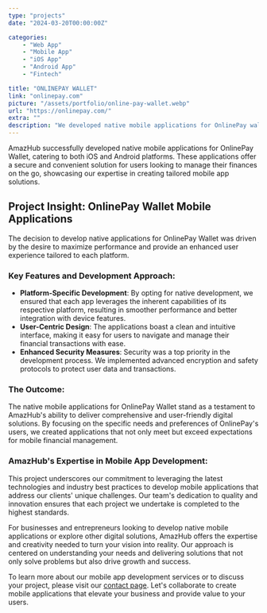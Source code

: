 ```yaml
---
type: "projects"
date: "2024-03-20T00:00:00Z"

categories: 
    - "Web App"
    - "Mobile App"
    - "iOS App"
    - "Android App"
    - "Fintech"

title: "ONLINEPAY WALLET"
link: "onlinepay.com"
picture: "/assets/portfolio/online-pay-wallet.webp"
url: "https://onlinepay.com/"
extra: ""
description: "We developed native mobile applications for OnlinePay wallet on both iOS and Android platforms. The apps provide users with a secure and convenient way to manage their finances on the go."
---
```

AmazHub successfully developed native mobile applications for OnlinePay Wallet, catering to both iOS and Android platforms. These applications offer a secure and convenient solution for users looking to manage their finances on the go, showcasing our expertise in creating tailored mobile app solutions.

## Project Insight: OnlinePay Wallet Mobile Applications
The decision to develop native applications for OnlinePay Wallet was driven by the desire to maximize performance and provide an enhanced user experience tailored to each platform.

### Key Features and Development Approach:
- **Platform-Specific Development**: By opting for native development, we ensured that each app leverages the inherent capabilities of its respective platform, resulting in smoother performance and better integration with device features.
- **User-Centric Design**: The applications boast a clean and intuitive interface, making it easy for users to navigate and manage their financial transactions with ease.
- **Enhanced Security Measures**: Security was a top priority in the development process. We implemented advanced encryption and safety protocols to protect user data and transactions.

### The Outcome:
The native mobile applications for OnlinePay Wallet stand as a testament to AmazHub's ability to deliver comprehensive and user-friendly digital solutions. By focusing on the specific needs and preferences of OnlinePay's users, we created applications that not only meet but exceed expectations for mobile financial management.

### AmazHub's Expertise in Mobile App Development:
This project underscores our commitment to leveraging the latest technologies and industry best practices to develop mobile applications that address our clients' unique challenges. Our team's dedication to quality and innovation ensures that each project we undertake is completed to the highest standards.

For businesses and entrepreneurs looking to develop native mobile applications or explore other digital solutions, AmazHub offers the expertise and creativity needed to turn your vision into reality. Our approach is centered on understanding your needs and delivering solutions that not only solve problems but also drive growth and success.

To learn more about our mobile app development services or to discuss your project, please visit our [contact page](https://vasilkoff.com/contact-us). Let's collaborate to create mobile applications that elevate your business and provide value to your users.